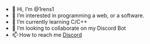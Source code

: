 - 👋 Hi, I’m @1rens1
- 👀 I’m interested in programming a web, or a software.
- 🌱 I’m currently learning C/C++
- 💞️ I’m looking to collaborate on my Discord Bot
- 📫 How to reach me [Discord](http://discordapp.com/users/758518009093685359)

<!---
1rens1/1rens1 is a ✨ special ✨ repository because its `README.md` (this file) appears on your GitHub profile.
You can click the Preview link to take a look at your changes.
--->

